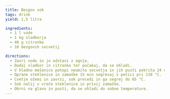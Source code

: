 ```yaml
---
title: Bezgov sok
tags: drink
yield: 1,5 litra

ingredients:
  - 1 l vode
  - 1 kg sladkorja
  - 40 g citronke
  - 10 bezgovih socvetij

directions:
  - Zavri vodo in jo odstavi z ognja.
  - Dodaj sladkor in citronko ter počakaj, da se ohladi.
  - V hladno mešanico potopi neumita socvetja in jih pusti pokrita 24 ur.
  - Oprane steklenice in zamaške 15 min segrevaj v pečici pri 110 °C.
  - Cvetje ožemi in zavrzi, sok precedi in ga segrej do 65 °C.
  - Sok nalij v vroče steklenice in privij zamaške.
  - Obrni na glavo in pusti, da se ohladi do sobne temperature.
---
```


<Recipe :data="$frontmatter" />
